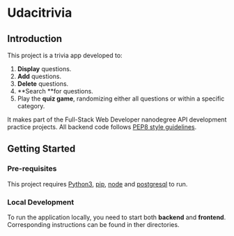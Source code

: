 # Udacitrivia

## Introduction
This project is a trivia app developed to:

1. **Display** questions. 
2. **Add** questions.
3. **Delete** questions.
4. **Search **for questions.
5. Play the **quiz game**, randomizing either all questions or within a specific category. 

It makes part of  the Full-Stack Web Developer nanodegree API development practice projects.
All backend code follows [PEP8 style guidelines](https://www.python.org/dev/peps/pep-0008/). 

## Getting Started

### Pre-requisites

This project requires [Python3](https://www.python.org/downloads/), [pip](https://pip.pypa.io/en/stable/installing/), [node](https://nodejs.org/en/download/) and [postgresql](https://www.postgresql.org/download/) to run.

### Local Development 

To run the application locally, you need to start both **backend** and **frontend**. Corresponding instructions can be found in ther directories.